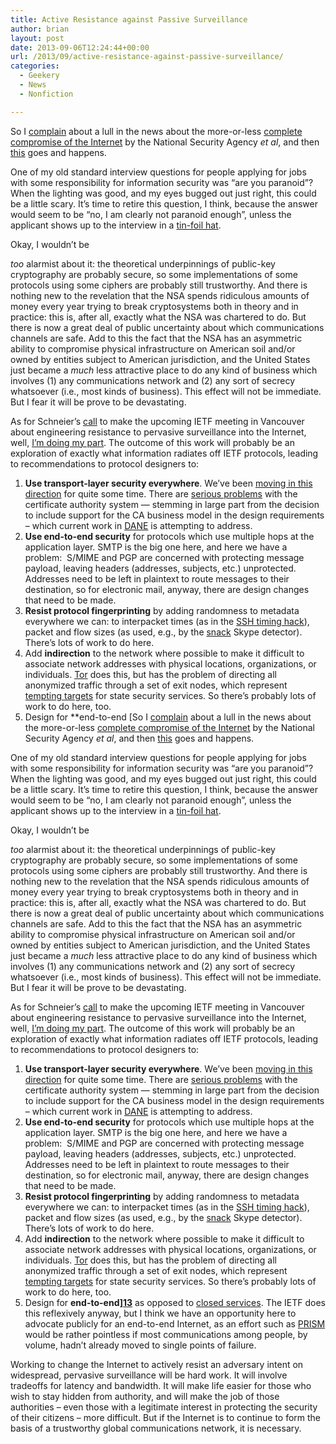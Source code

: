```yaml
---
title: Active Resistance against Passive Surveillance
author: brian
layout: post
date: 2013-09-06T12:24:44+00:00
url: /2013/09/active-resistance-against-passive-surveillance/
categories:
  - Geekery
  - News
  - Nonfiction

---
```

So I [complain][1] about a lull in the news about the more-or-less [complete compromise of the Internet][2] by the National Security Agency _et al_, and then [this][3] goes and happens.

One of my old standard interview questions for people applying for jobs with some responsibility for information security was &#8220;are you paranoid&#8221;? When the lighting was good, and my eyes bugged out just right, this could be a little scary. It&#8217;s time to retire this question, I think, because the answer would seem to be &#8220;no, I am clearly not paranoid enough&#8221;, unless the applicant shows up to the interview in a [tin-foil hat][4].

<!--more-->Okay, I wouldn&#8217;t be 

_too_ alarmist about it: the theoretical underpinnings of public-key cryptography are probably secure, so some implementations of some protocols using some ciphers are probably still trustworthy. And there is nothing new to the revelation that the NSA spends ridiculous amounts of money every year trying to break cryptosystems both in theory and in practice: this is, after all, exactly what the NSA was chartered to do. But there is now a great deal of public uncertainty about which communications channels are safe. Add to this the fact that the NSA has an asymmetric ability to compromise physical infrastructure on American soil and/or owned by entities subject to American jurisdiction, and the United States just became a _much_ less attractive place to do any kind of business which involves (1) any communications network and (2) any sort of secrecy whatsoever (i.e., most kinds of business). This effect will not be immediate. But I fear it will be prove to be devastating.

As for Schneier&#8217;s [call][2] to make the upcoming IETF meeting in Vancouver about engineering resistance to pervasive surveillance into the Internet, well, [I&#8217;m doing my part][5]. The outcome of this work will probably be an exploration of exactly what information radiates off IETF protocols, leading to recommendations to protocol designers to:

  1. **Use transport-layer security everywhere**. We&#8217;ve been [moving in this direction][6] for quite some time. There are [serious problems][7] with the certificate authority system — stemming in large part from the decision to include support for the CA business model in the design requirements – which current work in [DANE][8] is attempting to address.
  2. **Use end-to-end security** for protocols which use multiple hops at the application layer. SMTP is the big one here, and here we have a problem:  S/MIME and PGP are concerned with protecting message payload, leaving headers (addresses, subjects, etc.) unprotected. Addresses need to be left in plaintext to route messages to their destination, so for electronic mail, anyway, there are design changes that need to be made.
  3. **Resist protocol fingerprinting** by adding randomness to metadata everywhere we can: to interpacket times (as in the [SSH timing hack][9]), packet and flow sizes (as used, e.g., by the [snack][10] Skype detector). There&#8217;s lots of work to do here.
  4. Add **indirection** to the network where possible to make it difficult to associate network addresses with physical locations, organizations, or individuals. [Tor][11] does this, but has the problem of directing all anonymized traffic through a set of exit nodes, which represent [tempting targets][12] for state security services. So there&#8217;s probably lots of work to do here, too.
  5. Design for **end-to-end [So I [complain][1] about a lull in the news about the more-or-less [complete compromise of the Internet][2] by the National Security Agency _et al_, and then [this][3] goes and happens.

One of my old standard interview questions for people applying for jobs with some responsibility for information security was &#8220;are you paranoid&#8221;? When the lighting was good, and my eyes bugged out just right, this could be a little scary. It&#8217;s time to retire this question, I think, because the answer would seem to be &#8220;no, I am clearly not paranoid enough&#8221;, unless the applicant shows up to the interview in a [tin-foil hat][4].

<!--more-->Okay, I wouldn&#8217;t be 

_too_ alarmist about it: the theoretical underpinnings of public-key cryptography are probably secure, so some implementations of some protocols using some ciphers are probably still trustworthy. And there is nothing new to the revelation that the NSA spends ridiculous amounts of money every year trying to break cryptosystems both in theory and in practice: this is, after all, exactly what the NSA was chartered to do. But there is now a great deal of public uncertainty about which communications channels are safe. Add to this the fact that the NSA has an asymmetric ability to compromise physical infrastructure on American soil and/or owned by entities subject to American jurisdiction, and the United States just became a _much_ less attractive place to do any kind of business which involves (1) any communications network and (2) any sort of secrecy whatsoever (i.e., most kinds of business). This effect will not be immediate. But I fear it will be prove to be devastating.

As for Schneier&#8217;s [call][2] to make the upcoming IETF meeting in Vancouver about engineering resistance to pervasive surveillance into the Internet, well, [I&#8217;m doing my part][5]. The outcome of this work will probably be an exploration of exactly what information radiates off IETF protocols, leading to recommendations to protocol designers to:

  1. **Use transport-layer security everywhere**. We&#8217;ve been [moving in this direction][6] for quite some time. There are [serious problems][7] with the certificate authority system — stemming in large part from the decision to include support for the CA business model in the design requirements – which current work in [DANE][8] is attempting to address.
  2. **Use end-to-end security** for protocols which use multiple hops at the application layer. SMTP is the big one here, and here we have a problem:  S/MIME and PGP are concerned with protecting message payload, leaving headers (addresses, subjects, etc.) unprotected. Addresses need to be left in plaintext to route messages to their destination, so for electronic mail, anyway, there are design changes that need to be made.
  3. **Resist protocol fingerprinting** by adding randomness to metadata everywhere we can: to interpacket times (as in the [SSH timing hack][9]), packet and flow sizes (as used, e.g., by the [snack][10] Skype detector). There&#8217;s lots of work to do here.
  4. Add **indirection** to the network where possible to make it difficult to associate network addresses with physical locations, organizations, or individuals. [Tor][11] does this, but has the problem of directing all anonymized traffic through a set of exit nodes, which represent [tempting targets][12] for state security services. So there&#8217;s probably lots of work to do here, too.
  5. Design for **end-to-end][13]** as opposed to [closed services][14]. The IETF does this reflexively anyway, but I think we have an opportunity here to advocate publicly for an end-to-end Internet, as an effort such as [PRISM][15] would be rather pointless if most communications among people, by volume, hadn&#8217;t already moved to single points of failure.

Working to change the Internet to actively resist an adversary intent on widespread, pervasive surveillance will be hard work. It will involve tradeoffs for latency and bandwidth. It will make life easier for those who wish to stay hidden from authority, and will make the job of those authorities – even those with a legitimate interest in protecting the security of their citizens – more difficult. But if the Internet is to continue to form the basis of a trustworthy global communications network, it is necessary.

 [1]: http://www.trammell.ch/2013/08/the-freedom-panopticon/
 [2]: http://www.theguardian.com/commentisfree/2013/sep/05/government-betrayed-internet-nsa-spying
 [3]: http://www.nytimes.com/2013/09/06/us/nsa-foils-much-internet-encryption.html?hp
 [4]: http://en.wikipedia.org/wiki/Tin_foil_hat
 [5]: http://tools.ietf.org/html/draft-trammell-perpass-ppa
 [6]: https://www.eff.org/https-everywhere
 [7]: http://en.wikipedia.org/wiki/DigiNotar#Issuance_of_fraudulent_certificates
 [8]: http://en.wikipedia.org/wiki/DNS-based_Authentication_of_Named_Entities
 [9]: http://www.cs.jhu.edu/~rubin/courses/fall03/papers/timing.ssh.pdf
 [10]: http://link.springer.com/chapter/10.1007%2F978-3-642-20305-3_7
 [11]: https://www.torproject.org
 [12]: http://raided4tor.cryto.net
 [13]: http://www.trammell.ch/2012/10/talk-the-open-internet-under-threat/#more-482
 [14]: http://www.trammell.ch/2011/02/sixty-eight-eighty-nine-eleven-or-why-protocol-design-matters/
 [15]: http://en.wikipedia.org/wiki/PRISM_(surveillance_program)